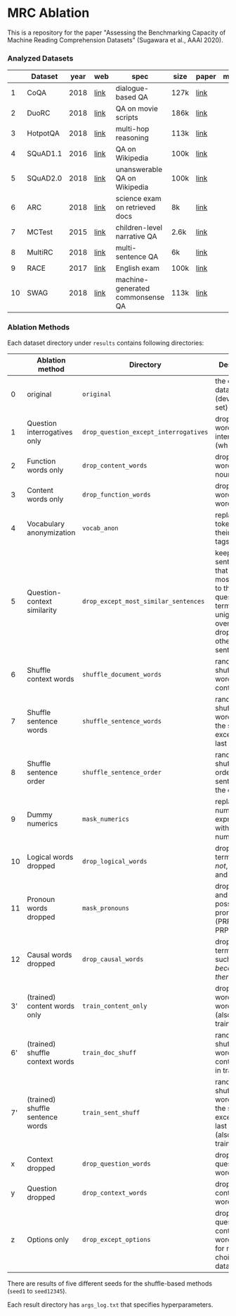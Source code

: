 # MRC Ablation
This is a repository for the paper "Assessing the Benchmarking Capacity of Machine Reading Comprehension Datasets" (Sugawara et al., AAAI 2020).


### Analyzed Datasets

|    | Dataset  | year | web                                                                                                                           | spec                             | size | paper                                              | misc |
|----|----------|------|-------------------------------------------------------------------------------------------------------------------------------|----------------------------------|------|----------------------------------------------------|------|
| 1  | CoQA     | 2018 | [link](https://www.aclweb.org/anthology/Q19-1016/)                                                                            | dialogue-based QA                | 127k | [link](https://www.aclweb.org/anthology/Q19-1016/) |      |
| 2  | DuoRC    | 2018 | [link](https://duorc.github.io)                                                                                               | QA on movie scripts              | 186k | [link](https://www.aclweb.org/anthology/P18-1156/) |      |
| 3  | HotpotQA | 2018 | [link](https://hotpotqa.github.io)                                                                                            | multi-hop reasoning              | 113k | [link](https://www.aclweb.org/anthology/D18-1259/) |      |
| 4  | SQuAD1.1 | 2016 | [link](https://rajpurkar.github.io/SQuAD-explorer/)                                                                           | QA on Wikipedia                  | 100k | [link](https://www.aclweb.org/anthology/D16-1264/) |      |
| 5  | SQuAD2.0 | 2018 | [link](https://rajpurkar.github.io/SQuAD-explorer/)                                                                           | unanswerable QA on Wikipedia     | 100k | [link](https://aclweb.org/anthology/P18-2124/)     |      |
| 6  | ARC      | 2018 | [link](http://data.allenai.org/arc/)                                                                                          | science exam on retrieved docs   | 8k   | [link](https://arxiv.org/abs/1803.05457)           |      |
| 7  | MCTest   | 2015 | [link](https://www.microsoft.com/en-us/research/publication/mctest-challenge-dataset-open-domain-machine-comprehension-text/) | children-level narrative QA      | 2.6k | [link](https://www.aclweb.org/anthology/D13-1020/) |      |
| 8  | MultiRC  | 2018 | [link](https://cogcomp.seas.upenn.edu/multirc/)                                                                               | multi-sentence QA                | 6k   | [link](https://www.aclweb.org/anthology/N18-1023/) |      |
| 9  | RACE     | 2017 | [link](https://www.cs.cmu.edu/~glai1/data/race/)                                                                              | English exam                     | 100k | [link](https://www.aclweb.org/anthology/D17-1082/) |      |
| 10 | SWAG     | 2018 | [link](https://rowanzellers.com/swag/)                                                                                        | machine-generated commonsense QA | 113k | [link](https://www.aclweb.org/anthology/D18-1009/) |      |


### Ablation Methods

Each dataset directory under `results` contains following directories:

|      | Ablation method                           | Directory                             | Description                                                                                                            |
|------|-------------------------------------------|---------------------------------------|------------------------------------------------------------------------------------------------------------------------|
| 0    | original                                  | `original`                            | the original data (development set)                                                                                    |
| 1    | Question interrogatives only              | `drop_question_except_interrogatives` | drop question words except interrogatives (wh*, how)                                                                   |
| 2    | Function words only                       | `drop_content_words`                  | drop content words (verb, noun, ...)                                                                                   |
| 3    | Content words only                        | `drop_function_words`                 | drop function words (= stop words here)                                                                                |
| 4    | Vocabulary anonymization                  | `vocab_anon`                          | replace tokens with their POS tags                                                                                     |
| 5    | Question-context similarity               | `drop_except_most_similar_sentences`  | keep the sentences that are the most similar to the question in terms of unigram overlap and drop the other sentences. |
| 6    | Shuffle context words                     | `shuffle_document_words`              | randomly shuffle all words in the context                                                                              |
| 7    | Shuffle sentence words                    | `shuffle_sentence_words`              | randomly shuffle the words in all the sentences except the last token                                                  |
| 8    | Shuffle sentence order                    | `shuffle_sentence_order`              | randomly shuffle the order of the sentences in the context                                                             |
| 9    | Dummy numerics                            | `mask_numerics`                       | replace numerical expressions with random numbers                                                                      |
| 10   | Logical words dropped                     | `drop_logical_words`                  | drop logical terms such as *not*, *every*, and *if*                                                                    |
| 11   | Pronoun words dropped                     | `mask_pronouns`                       | drop personal and possessive pronouns (PRP and PRP$ tags)                                                              |
| 12   | Causal words dropped                      | `drop_causal_words`                   | drop causal terms/clauses such as *because* and *therefore*                                                            |
| 3'   | (trained) content words only              | `train_content_only`                  | drop function words (= stop words here) (also in training)                                                             |
| 6'   | (trained) shuffle context words           | `train_doc_shuff`                     | randomly shuffle all words in the context (also in training)                                                           |
| 7'   | (trained) shuffle sentence words          | `train_sent_shuff`                    | randomly shuffle the words in all the sentences except the last token (also in training)                               |
| x   | Context dropped                           | `drop_question_words`                 | drop all question words                                                                                                |
| y   | Question dropped                          | `drop_context_words`                  | drop all context words                                                                                                 |
| z   | Options only                              | `drop_except_options`                 | drop all question and context words (only for multiple choice datasets)                                                 |


There are results of five different seeds for the shuffle-based methods (`seed1` to `seed12345`).

Each result directory has `args_log.txt` that specifies hyperparameters.
